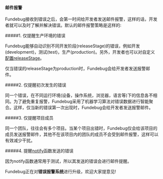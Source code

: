 #### 邮件报警

Fundebug接收到错误之后，会第一时间给开发者发送邮件报警，这样的话，开发者就可以及时了解并解决错误。默认的邮件报警策略是这样的:

#####1. 仅提醒生产环境的错误 

Fundebug能够自动识别不同开发阶段(releaseStage)的错误，例如开发(development)，测试(test)，生产(production)。另外，开发者也可以对自定义[配置releaseStage](./customize/releasestage.md)。

仅当错误的releaseStage为production时，Fundebug会给开发者发送报警邮件。

#####2. 仅提醒初次发生的错误

同一个错误，在不同运行环境(设备，操作系统，浏览器，语言等)下的信息各不相同。为了避免重复报警，Fundebug采用了机器学习算法对错误数据进行智能聚合。这样，仅当新的错误第一次出现时，Fundebug会给开发者发送报警邮件。 

#####3. 仅提醒项目成员

同一个团队，往往会有多个项目。当某个项目出错时，Fundebug仅会给该项目的成员发送报警邮件，其他不在该项目内的团队的成员不会受到邮件报警，这样可以有效减少干扰。


#####4. 提醒[notify](./api/notify.md)函数发送的错误

因为notify函数通常用于测试，所以其发送的错误会进行邮件提醒。


Fundebug正在对**错误报警系统**进行升级，欢迎大家提意见!


